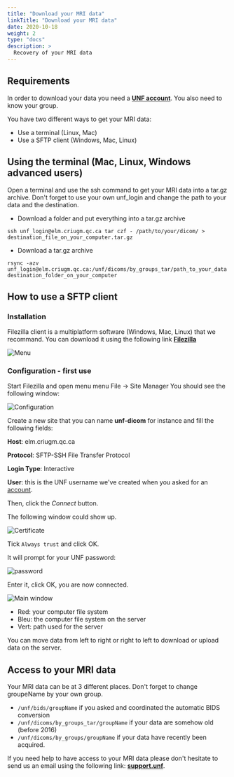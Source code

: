 ```yaml
---
title: "Download your MRI data"
linkTitle: "Download your MRI data"
date: 2020-10-18
weight: 2
type: "docs"
description: >
  Recovery of your MRI data
---
```


## Requirements

In order to download your data you need a __[UNF account](../../../../documentation/welcome/account/)__.
You also need to know your group.

You have two different ways to get your MRI data:
- Use a terminal (Linux, Mac)
- Use a SFTP client (Windows, Mac, Linux)

## Using the terminal (Mac, Linux, Windows advanced users)

Open a terminal and use the ssh command to get your MRI data into a tar.gz archive. Don't forget to use your own unf_login and change the path to your data and the destination.

- Download a folder and put everything into a tar.gz archive

`ssh unf_login@elm.criugm.qc.ca tar czf - /path/to/your/dicom/ > destination_file_on_your_computer.tar.gz`

- Download a tar.gz archive

`rsync -azv unf_login@elm.criugm.qc.ca:/unf/dicoms/by_groups_tar/path_to_your_data destination_folder_on_your_computer`


## How to use a SFTP client

### Installation

Filezilla client is a multiplatform software (Windows, Mac, Linux) that we recommand. You can download it using the following link __[Filezilla](https://filezilla-project.org/)__

![Menu](/images/documentation/fr/download_mri/filezilla-menu.png)

### Configuration - first use

Start Filezilla and open menu menu File -> Site Manager
You should see the following window:

![Configuration](/images/documentation/fr/download_mri/filezilla-config.png)

Create a new site that you can name __unf-dicom__ for instance and fill the following fields:

**Host**: elm.criugm.qc.ca

**Protocol**: SFTP-SSH File Transfer Protocol

**Login Type**: Interactive

**User**: this is the UNF username we've created when you asked for an [account](https://unf-montreal.ca/en/documentation/welcome/account/).

Then, click the *Connect* button.

The following window could show up.

![Certificate](/images/documentation/fr/download_mri/filezilla-trust.png)

Tick `Always trust` and click OK.

It will prompt for your UNF password:

![password](/images/documentation/fr/download_mri/filezilla-password.png)

Enter it, click OK, you are now connected.

![Main window](/images/documentation/fr/download_mri/filezilla-main_window.png)

- Red: your computer file system
- Bleu: the computer file system on the server
- Vert: path used for the server

You can move data from left to right or right to left to download or upload data on the server.

## Access to your MRI data

Your MRI data can be at 3 different places. Don't forget to change groupeName by your own group.

- `/unf/bids/groupName` if you asked and coordinated the automatic BIDS conversion
- `/unf/dicoms/by_groups_tar/groupName` if your data are somehow old (before 2016)
- `/unf/dicoms/by_groups/groupName` if your data have recently been acquired.

If you need help to have access to your MRI data please don't hesitate to send us an email using the following link: __[support.unf](mailto:support.unf@criugm.qc.ca?subject=Help-Download-MRI)__.
